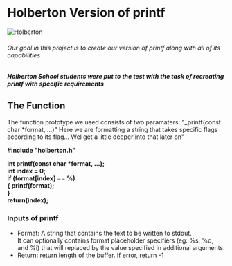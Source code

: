 <h1> Holberton Version of printf </h1>

<img src="https://course_report_production.s3.amazonaws.com/rich/rich_files/rich_files/5169/s300/instagram-feed180.jpg" alt="Holberton">

<h6> Our goal in this project is to create our version of printf along with all of its capabilities </h6>

<h5> Holberton School students were put to the test with the task of recreating printf with specific requirements </h5>

<h2> The Function </h2>

<p> The function prototype we used consists of two paramaters: "_printf(const char *format, ...)" Here we are formatting a string that takes specific flags according to its flag... Wel get a little deeper into that later on" <p>

<strong> #include "holberton.h"

int printf(const char *format, ...);
<br> int index = 0;
<br> if (format[index] == %)
<br> {
printf(format);
<br> }
<br> return(index); </strong>

<h3> Inputs of printf </h3>
<ul>
	<li> Format: A string that contains the text to be written to stdout. 
	<br> It can optionally contains format placeholder specifiers (eg: %s, %d, and %i) that will replaced by the value specified in additional arguments. </li> 
	<li> Return: return length of the buffer. if error, return -1 </li>
</ul>
